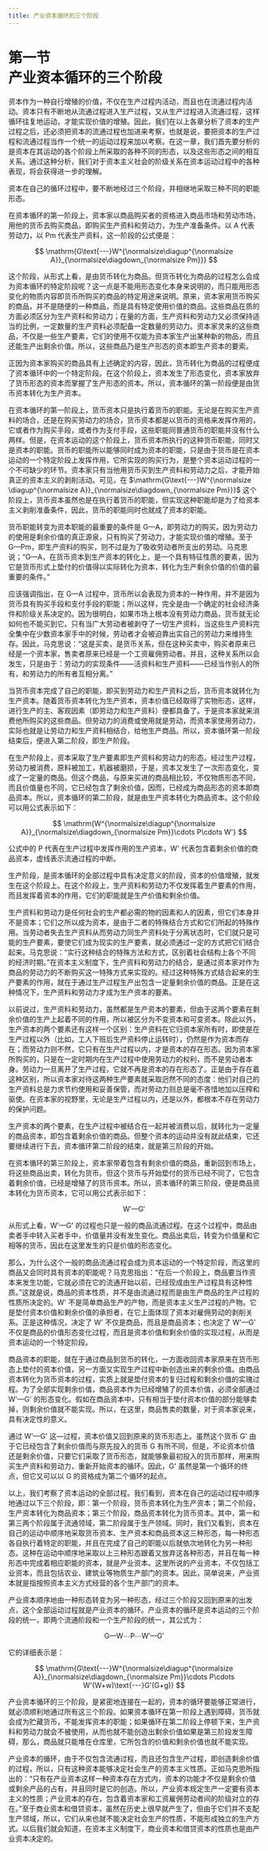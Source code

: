 ```yaml
---
title: 产业资本循环的三个阶段
---
```


# 第一节<br>**产业资本循环&zwnj;的三个阶段**

资本作为一种自行增殖的价值，不仅在生产过程内活动，而且也在流通过程内活动。资本只有不断地从流通过程进入生产过程，又从生产过程进入流通过程，这样循环往复地运动，才能实现价值的增殖。因此，我们在以上各章分析了资本的生产过程之后，还必须把资本的流通过程也加进来考察，也就是说，要把资本的生产过程和流通过程当作一个统一的运动过程来加以考察。在这一章，我们首先要分析的是资本在其运动的各个阶段上所采取的各种不同的形态，以及这些形态之间的相互关系。通过这种分析，我们对于资本主义社会的阶级关系在资本运动过程中的各种表现，将会获得进一步的理解。

资本在自己的循环过程中，要不断地经过三个阶段，并相继地采取三种不同的职能形态。

在资本循环的第一阶段上，资本家以商品购买者的资格进入商品市场和劳动市场，用他的货币去购买商品，即购买生产资料和劳动力，为生产准备条件。以 A 代表劳动力，以 Pm 代表生产资料，这一阶段的公式便是：

$$
\mathrm{G\text{---}W^{\normalsize\diagup^{\normalsize A}}_{\normalsize\diagdown_{\normalsize Pm}}}
$$

这个阶段，从形式上看，是由货币转化为商品。但货币转化为商品的过程怎么会成为资本循环的特定阶段呢？这一点是不能用形态变化本身来说明的，而只能用形态变化的物质内容即货币所购买的商品的特定用途来说明。原来，资本家用货币购买的商品，并不是随便的一种商品，而是具有特定使用价值的商品。这些商品在质的方面必须区分为生产资料和劳动力；在量的方面，生产资料和劳动力又必须保持适当的比例，一定数量的生产资料必须配备一定数量的劳动力。资本家灵来的这些商品，不仅是一些生产要素，它们的使用不仅能为资本家生产出某种新的物品，而且还能生产出剩余价值。所以，这些商品乃是生产形态的资本即生产资本的要索。

正因为资本家购买的商品具有上述确定的内容，因此，货币转化为商品的过程便成了资本循环中的一个特定阶段。在这个阶段上，资本发生了形态变化，资本家放弃了货币形态的资本而掌握了生产形态的资本。所以，资本循环的第一阶段便是由货币资本转化为生产资本。

在资本循环的第一阶段上，货币资本只是执行着货币的职能。无论是在购买生产资料的场合，还是在购买劳动力的场合，货币资本都是以货币的资格来发挥作用的，它或者作为购买手段，或者作为支付手段，这些职能同普通货币的职能并没有什么两样。但是，在资本运动的这个阶段上，货币资本所执行的这种货币职能，同时又是资本的职能。货币的职能所以能够同时成为资本的职能，只是由于货币是在资本运动的一个特定阶段上发挥作用，它所实现的购买行为，是整个资本运动过程的一个不可缺少的环节。资本家只有当他用货币买到生产资料和劳动力之后，才能开始真正的资本主义的剥削活动。可见，在 $\mathrm{G\text{---}W^{\normalsize \diagup^{\normalsize A}}_{\normalsize\diagdown_{\normalsize Pm}}}$ 这个阶段上，货币资本虽然也是在执行着货币的职能，但实现这种职能却是为了给资本主义剥削准备条件，因此，货币的职能同时也就成了资本的职能。

货币职能转变为资本职能的最重要的条件是 G—A，即劳动力的购买。因为劳动力的使用是剩余价值的真正源泉，只有购买了劳动力，才能实现价值的增殖。至于 G—Pm，即生产资料的购买，则不过是为了吸收劳动者所支出的劳动。马克思说；“G—A，在货币资本到生产资本的转化上，是一个具有特征性质的要素，因为它是货币形式上垫付的价值得以实际转化为资本，转化为生产剩余价值的价值的最重要的条件。”

应该强调指出，在 G—A 过程中，货币所以会表现为资本的一种作用，并不是因为货币具有购买手段和支付手段的职能；所以这样，完全是由一个确定的社会经济条件和阶级关系决定的。因为很明白，如果市场上根本没有劳动力商品，货币就无论如何也不能买到它。只有当广大劳动者被剥夺了一切生产资料，当这些生产资料完全集中在少数资本家手中的时候，劳动者才会被迫靠出实自己的劳动力来维持生存。因此，马克思说：“这是买卖，是货币关系，但在这种买卖中，购买者原来已经是一个资本家，售卖者原来已经是一个工资雇佣劳动者。并且，这种关系所以会发生，只是由于：劳动力的实现条件——活资料和生产资料——已经当作别人的所有，和劳动力的所有者互相分离。”

当货币资本完成了自己的职能，即买到劳动力和生产资料之后，货币资本就转化为生产资本。随着货币资本转化为生产资本，资本价值已经取得了实物形态，这样，进行生产的主、客观因素（即劳动力和生产资料）便都具备了。于是资本家就来消费他所购买的这些商品。但劳动力的消费或使用就是劳动，而资本家使用劳动力，实际也就是让劳动力和生产资料相结合，给他生产商品。所以，资本循环第一阶段结束后，便进入第二阶段，即生产阶段。

在生产阶段上，资本采取了生产要素即生产资料和劳动力的形态。经过生产过程，劳动力被消费，原料被加工，机器被磨损，于是，资本又发生了一次形态变化，变成了一定量的商品。但这个商品，与原来买进的商品相比较，不仅物质形态不同，而且价值量也不同，它已经包含了剩余价值，因而，已经成为商品形态的资本即商品资本。所以，资本循环的第二阶段，就是由生产资本转化为商品资本。这个阶段可以用公式表示如下：

$$
\mathrm{W^{\normalsize\diagup^{\normalsize A}}_{\normalsize\diagdown_{\normalsize Pm}}\cdots P\cdots W'}
$$

公式中的 P 代表在生产过程中发挥作用的生产资本，W' 代表包含着剩余价值的商品资本，虚线表示流通过程的中断。

生产阶段，是资本循环的全部过程中具有决定意义的阶段，资本的价值增殖，就发生在这个阶段上。在这个阶段上，生产资料和劳动力不仅发挥着生产要素的作用，而且发挥着资本的作用，它们的职能就是生产价值和剩余价值。

生产资料和劳动力是任何社会的生产都必需的物的因素和人的因素，但它们本身并不是资本；它们之所以成为资本，是由于二者的特殊结合方式和它们所起的特殊作用。当劳动者失去生产资料从而劳动力同生产资料处于分离状态时，它们就只是可能的生产要素，要使它们成为现实的生产要素，就必须通过一定的方式把它们结合起来。马克思说：“实行这种结合的特殊方法和方式，区别着社会结构上各个不同的经济时期。”在资本主义制度下，生产资料和劳动力的结合，是通过资本家对作为商品的劳动力的不断购买这一特殊方式来实现的。经过这种特殊方式结合起来的生产要素的作用，就在于通过生产过程生产出包含一定量剩余价值的商品。正是在这种情况下，生产资料和劳动力才成为生产资本的要素。

以前说过，生产资料和劳动力，虽然都是生产资本的要素，但由于这两个要素在剩余价值的生产上起着不同的作用，所以被区分为不变资本和可变资本。除此以外，生产资本的两个要素还有这样一个区别：生产资料在它归资本家所有时，即使是在生产过程以外（比如，工人下班后生产资料停止运转时），仍然是作为资本而存在；而劳动力则不然，它只有在生产过程以内，才是资本的存在形态。因为资本家所购买的，只是在一定时期内在生产过程中使用劳动力的权利，而不是劳动者本身。劳动力一旦离开了生产过程，它就不再是资本的存在形态了。正是由于存在着这种区别，所以资本家对待这两种生产要素就采取迥然不同的态度：他们对自己的生产资料总是力求节约使用和妥善保管，而对劳动力则总是毫不吝惜地加以压榨和驱使。在资本家的视野里，无论是生产过程以内，还是以外，都根本不存在劳动力的保护问题。

生产资本的两个要素，在生产过程中被结合在一起并被消费以后，就转化为一定量的商品资本，即包含着剩余价值的商品。但整个资本的运动并没有就此结束，它还要继续进行下去，资本循环第二阶段的结束，就是第三阶段的开始。

在资本循环的第三阶段上，资本家带着包含有剩余价值的商品，重新回到市场上，将这些商品出卖，转化为货币。但这个货币与开始垫付的货币已经不同了，它包含着剩余价值，已经是增殖了的货币资本。所以，资本循环的第三阶段，便是商品资本转化为货币资本，它可以用公式表示如下：

$$
\mathrm{W'\text{---}G'}
$$

从形式上看，W'—G' 的过程也只是一般的商品流通过程。在这个过程中，商品由卖者手中转入买者手中，价值量并没有发生变化。商品出卖后，转变为价值量和它相等的货币，因此在这里发生的只是价值的形态变化。

那么，为什么这个一般的商品流通过程会成为资本运动的一个特定阶段，而这里的商品又会同时具有资本的职能呢？马克思指出：“在后一个阶段上，商品要当作资本来发生功能，它就必须在它的流通开始以前，已经现成由生产过程具有这种性质。”这就是说，商品的资本性质，并不是由流通过程而是由生产商品的生产过程的性质所决定的。W' 不是简单商品生产的产物，而是资本主义生产过程的产物。它是垫付资本价值和剩余价值的承担者，在它上面体现了资本对雇佣劳动的剥削关系。正是这种情况，决定了 W' 不仅是商品，而且是商品资本；也决定了 W'—G' 不仅是商品的价值形态变化过程，而且是资本价值和剩余价值的实现过程，从而是资本运动的一个特定阶段。

商品资本的职能，就在于通过商品到货币的转化，一方面收回资本家原来在货币形态上垫付的资本价值，另一方面又实现生产过程中新创造出来的剩余价值。由商品资本转化为货币资本的过程，实质上就是垫付资本的复归过程和剩余价值的实瑰过程。为了全部实现剩余价值，商品资本作为已经增殖了的资本价值，必须全部通过 W'—G' 的形态变化。假如在商品资本中，只有相当于垫付资本价值的部分能够卖掉，则剩余价值就不能实现。所以，在这里，商品售卖的数量，对于资本家说来，具有决定性的意义。

通过 W'—G' 这—过程，资本价值又回到原来的货币形态上。虽然这个货币 G' 由于它已经包含了剩余价值而与原先投入的货币 G 有所不同，但是，不论资本价值还是剩余价值，只要它们采取了货币形态，就能够象最初投入的货币那样，用来购买生产资料和劳动力，重新开始资本的循环。因此，G' 虽然是第一个循环的终点，但它又可以以 G 的资格成为第二个循环的起点。

以上，我们考察了资本运动的全部过程。我们看到，资本在自己的运动过程中顺序地通过以下三个阶段，即：第一个阶段，货币资本转化为生产资本；第二个阶段，生产资本转化为商品资本；第三个阶段，商品资本转化为货币资本。其中，第一和第三两个阶段属于流通领域，第二阶段属于生产领域。同时，我们又看到，资本在自己的运动中顺序地采取货币资本、生产资本和商品资本这三种形态，每一种形态各自执行着特定的职能，并且在完成了自己的职能以后就依次地转化为另一种形态。这种在运动中顺序地采取以上三种形态跟着又放弃这各种形态，并且在每一种形态中完成着相应职能的资本，就是产业资本。这里所说的产业资本，不仅包括工业资本，而且包括农业、建筑业等物质生产部门的资本。因此，简单说来，产业资本就是指按照资本主义方式经营的各个生产部门的资本。

产业资本顺序地由一种形态转变为另一种形态，经过三个阶段又回到原来的出发点，这个全部运动过程就是产业资本的循环。产业资本的循环是资本运动的三个阶段的统一，即两个流通阶段和一个生产阶段的统一，其公式为：

$$
\mathrm{G\text{---}W\cdots P\cdots W'\text{---}G'}
$$

它的详细表示是：

$$
\mathrm{G\text{---}W^{\normalsize\diagup^{\normalsize A}}_{\normalsize\diagdown_{\normalsize Pm}}\cdots P\cdots W'(W+w)\text{---}G'(G+g)}
$$

产业资本循环的三个阶段，是紧密地连接在一起的，资本的循环要能够正常进行，就必须顺利地通过所有这三个阶段。如果资本循环在第一阶段上遇到障碍，货币就会成为贮藏货币，不能发挥资本的职能；如果循环在第二阶段上停顿下来，生产资料和劳动力就会不被使用，从而也就不能创造出剩余价值如果是第三阶段发生障碍，那么，商品就只能堆在仓库里，它所包含的价值和剩余价值也就不能实现。

产业资本的循环，由于不仅包含流通过程，而且还包含生产过程，即创造剩余价值的过程，所以，只有这种资本能够决定社会生产的资本主义性质。正如马克思所指出的：“只有在产业资本这样一种资本存在方式内，资本的功能才不仅是剩余价值或剩余产品的占有，并且同时是它的创造。所以，产业资本规定生产一定要有资本主义的性质；产业资本的存在，包含着资本家和工资雇佣劳动者间的阶级对立的存在。”至于商业资本和借贷资本，虽然在历史上很早就产生了，但由于它们并不支配生产领域，所以，它们从来也就不能决定社会生产的性质，不能形成独立的生产方式。以后我们就会知道，在资本主义制度下，商业资本和借贷资本的性质也是由产业资本决定的。